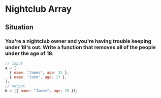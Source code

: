 # Nightclub Array

## Situation

### You're a nightclub owner and you're having trouble keeping under 18's out. Write a function that removes all of the people under the age of 18.

```js
// input
a = [
  { name: "James", age: 25 },
  { name: "John", age: 17 },
];
// output
b = [{ name: "James", age: 25 }];
```
